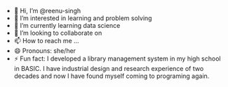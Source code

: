 - 👋 Hi, I’m @reenu-singh
- 👀 I’m interested in learning and problem solving
- 🌱 I’m currently learning data science
- 💞️ I’m looking to collaborate on 
- 📫 How to reach me ...
- 😄 Pronouns: she/her
- ⚡ Fun fact: I developed a library management system in my high school in BASIC. I have industrial design and research experience of two decades and now I have found myself coming to programing again.

<!---
reenu-singh/reenu-singh is a ✨ special ✨ repository because its `README.md` (this file) appears on your GitHub profile.
You can click the Preview link to take a look at your changes.
--->
